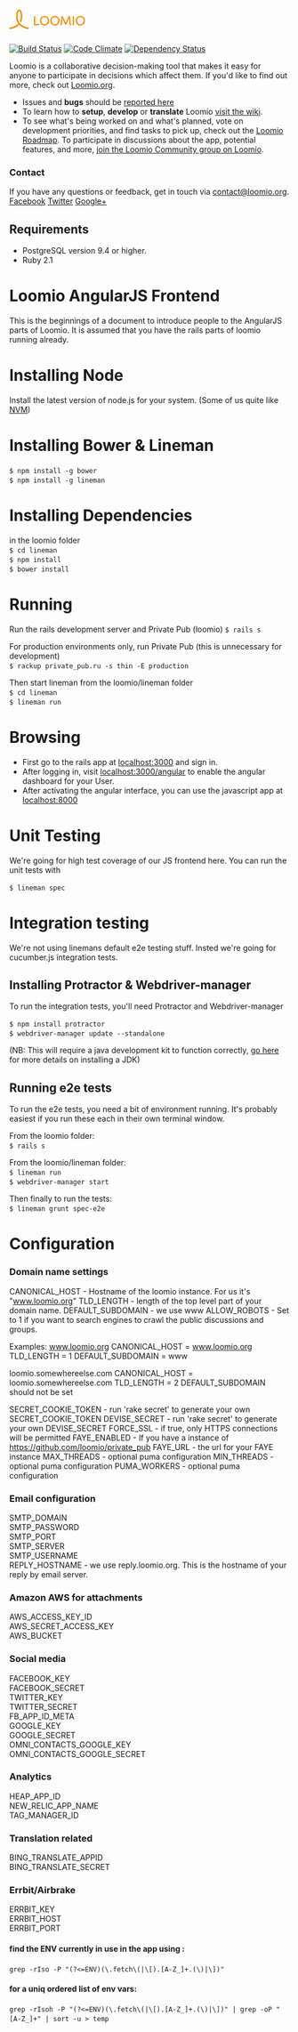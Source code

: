 <h1><a href="https://www.loomio.org"> <img src="app/assets/images/logo-orange.png" alt="Loomio"/></a> </h1>

[![Build Status](https://img.shields.io/travis/loomio/loomio.svg)](https://travis-ci.org/loomio/loomio)
[![Code Climate](https://img.shields.io/codeclimate/github/loomio/loomio.svg)](https://codeclimate.com/github/loomio/loomio)
[![Dependency Status](https://img.shields.io/gemnasium/loomio/loomio.svg)](https://gemnasium.com/loomio/loomio)

Loomio is a collaborative decision-making tool that makes it easy for anyone to participate in decisions which affect them. If you'd like to find out more, check out [Loomio.org](https://www.loomio.org).

- Issues and __bugs__ should be [reported here](http://github.com/loomio/loomio/issues)
- To learn how to __setup__, __develop__ or __translate__ Loomio [visit the wiki](https://github.com/loomio/loomio/wiki).
- To see what's being worked on and what's planned, vote on development priorities, and find tasks to pick up, check out the [Loomio Roadmap](https://www.loomio.org/roadmap). To participate in discussions about the app, potential features, and more, [join the Loomio Community group on Loomio](https://www.loomio.org/g/WmPCB3IR/loomio-community).

### Contact

If you have any questions or feedback, get in touch via [contact@loomio.org](mailto:contact@loomio.org).
<br />
[Facebook](https://facebook.com/Loomio) [Twitter](https://twitter.com/Loomio) [Google+](https://plus.google.com/+LoomioOrg)

## Requirements
- PostgreSQL version 9.4 or higher.
- Ruby 2.1

# Loomio AngularJS Frontend
This is the beginnings of a document to introduce people to the
AngularJS parts of Loomio. It is assumed that you have the rails parts
of loomio running already.

# Installing Node
Install the latest version of node.js for your system. (Some of us quite like [NVM](https://github.com/creationix/nvm))

# Installing Bower & Lineman

  `$ npm install -g bower`  
  `$ npm install -g lineman`

# Installing Dependencies
in the loomio folder  
  `$ cd lineman`  
  `$ npm install`  
  `$ bower install`

# Running
Run the rails development server and Private Pub
  (loomio) `$ rails s`  

For production environments only, run Private Pub (this is unnecessary for development)  
`$ rackup private_pub.ru -s thin -E production`


Then start lineman from the loomio/lineman folder  
`$ cd lineman`  
`$ lineman run`

# Browsing
- First go to the rails app at [localhost:3000](localhost:3000) and sign in.  
- After logging in, visit [localhost:3000/angular](localhost:3000/angular) to enable the angular dashboard for your User.  
- After activating the angular interface, you can use the javascript app at [localhost:8000](localhost:8000)

# Unit Testing
We're going for high test coverage of our JS frontend here.
You can run the unit tests with

  `$ lineman spec`

# Integration testing
We're not using linemans default e2e testing stuff. Insted we're going for cucumber.js integration tests.


## Installing Protractor & Webdriver-manager
To run the integration tests, you'll need Protractor and Webdriver-manager

  `$ npm install protractor`  
  `$ webdriver-manager update --standalone`  

(NB: This will require a java development kit to function correctly, [go here](http://docs.oracle.com/javase/7/docs/webnotes/install/) for more details on installing a JDK)

## Running e2e tests

To run the e2e tests, you need a bit of environment running. It's
probably easiest if you run these each in their own terminal window.

  From the loomio folder:  
  `$ rails s`

  From the loomio/lineman folder:  
  `$ lineman run`  
  `$ webdriver-manager start`  

  Then finally to run the tests:  
  `$ lineman grunt spec-e2e`

# Configuration

### Domain name settings
CANONICAL_HOST - Hostname of the loomio instance. For us it's "www.loomio.org"
TLD_LENGTH - length of the top level part of your domain name.
DEFAULT_SUBDOMAIN - we use www
ALLOW_ROBOTS - Set to 1 if you want to search engines to crawl the public discussions and groups.

Examples:
  www.loomio.org
  CANONICAL_HOST = www.loomio.org
  TLD_LENGTH = 1
  DEFAULT_SUBDOMAIN = www

  loomio.somewhereelse.com
  CANONICAL_HOST = loomio.somewhereelse.com
  TLD_LENGTH = 2
  DEFAULT_SUBDOMAIN should not be set

SECRET_COOKIE_TOKEN -  run 'rake secret' to generate your own SECRET_COOKIE_TOKEN
DEVISE_SECRET - run 'rake secret' to generate your own DEVISE_SECRET
FORCE_SSL - if true, only HTTPS connections will be permitted
FAYE_ENABLED - If you have a instance of https://github.com/loomio/private_pub
FAYE_URL - the url for your FAYE instance
MAX_THREADS - optional puma configuration
MIN_THREADS - optional puma configuration
PUMA_WORKERS - optional puma configuration

### Email configuration

SMTP_DOMAIN  
SMTP_PASSWORD  
SMTP_PORT  
SMTP_SERVER  
SMTP_USERNAME  
REPLY_HOSTNAME - we use reply.loomio.org. This is the hostname of your reply by email server.


### Amazon AWS for attachments
AWS_ACCESS_KEY_ID  
AWS_SECRET_ACCESS_KEY  
AWS_BUCKET  

### Social media
FACEBOOK_KEY  
FACEBOOK_SECRET  
TWITTER_KEY  
TWITTER_SECRET  
FB_APP_ID_META  
GOOGLE_KEY  
GOOGLE_SECRET  
OMNI_CONTACTS_GOOGLE_KEY  
OMNI_CONTACTS_GOOGLE_SECRET  

### Analytics
HEAP_APP_ID  
NEW_RELIC_APP_NAME  
TAG_MANAGER_ID  

### Translation related
BING_TRANSLATE_APPID  
BING_TRANSLATE_SECRET  

### Errbit/Airbrake
ERRBIT_KEY  
ERRBIT_HOST  
ERRBIT_PORT  

#### find the ENV currently in use in the app using :
`grep -rIso -P "(?<=ENV)(\.fetch\(|\[).[A-Z_]+.(\)|\])"`

#### for a uniq ordered list of env vars:
`grep -rIsoh -P "(?<=ENV)(\.fetch\(|\[).[A-Z_]+.(\)|\])" | grep -oP "[A-Z_]+" | sort -u > temp`
